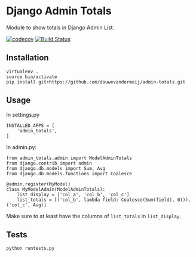 # Django Admin Totals

Module to show totals in Django Admin List.

[![codecov](https://codecov.io/gh/douwevandermeij/admin-totals/branch/master/graph/badge.svg)](https://codecov.io/gh/douwevandermeij/admin-totals)
[![Build Status](https://travis-ci.org/douwevandermeij/admin-totals.svg?branch=master)](https://travis-ci.org/douwevandermeij/admin-totals)

## Installation

    virtualenv .
    source bin/activate
    pip install git+https://github.com/douwevandermeij/admin-totals.git

## Usage

In settings.py

    INSTALLED_APPS = [
        'admin_totals',
    ]

In admin.py:

    from admin_totals.admin import ModelAdminTotals
    from django.contrib import admin
    from django.db.models import Sum, Avg
    from django.db.models.functions import Coalesce

    @admin.register(MyModel)
    class MyModelAdmin(ModelAdminTotals):
        list_display = ['col_a', 'col_b', 'col_c']
        list_totals = [('col_b', lambda field: Coalesce(Sum(field), 0))), ('col_c', Avg)]

Make sure to at least have the columns of `list_totals` in `list_display`.

## Tests

    python runtests.py
